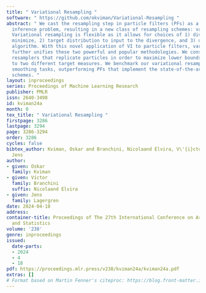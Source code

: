 ```yaml
---
title: " Variational Resampling "
software: " https://github.com/okviman/Variational-Resampling "
abstract: " We cast the resampling step in particle filters (PFs) as a variational
  inference problem, resulting in a new class of resampling schemes: variational resampling.
  Variational resampling is flexible as it allows for choices of 1) divergence to
  minimize, 2) target distribution to input to the divergence, and 3) divergence minimization
  algorithm. With this novel application of VI to particle filters, variational resampling
  further unifies these two powerful and popular methodologies. We construct two variational
  resamplers that replicate particles in order to maximize lower bounds with respect
  to two different target measures. We benchmark our variational resamplers on challenging
  smoothing tasks, outperforming PFs that implement the state-of-the-art resampling
  schemes. "
layout: inproceedings
series: Proceedings of Machine Learning Research
publisher: PMLR
issn: 2640-3498
id: kviman24a
month: 0
tex_title: " Variational Resampling "
firstpage: 3286
lastpage: 3294
page: 3286-3294
order: 3286
cycles: false
bibtex_author: Kviman, Oskar and Branchini, Nicolaand Elvira, V\'{i}ctor and Lagergren,
  Jens
author:
- given: Oskar
  family: Kviman
- given: Víctor
  family: Branchini
  suffix: Nicolaand Elvira
- given: Jens
  family: Lagergren
date: 2024-04-18
address:
container-title: Proceedings of The 27th International Conference on Artificial Intelligence
  and Statistics
volume: '238'
genre: inproceedings
issued:
  date-parts:
  - 2024
  - 4
  - 18
pdf: https://proceedings.mlr.press/v238/kviman24a/kviman24a.pdf
extras: []
# Format based on Martin Fenner's citeproc: https://blog.front-matter.io/posts/citeproc-yaml-for-bibliographies/
---
```

